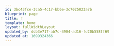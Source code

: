 ```yaml
---
id: 3bc43fce-3ca5-4c17-bb6e-3c7025023a7b
blueprint: page
title: r
template: home
layout: fullWidthLayout
updated_by: dcb3e717-ab7c-4904-ad16-fd20b558ff69
updated_at: 1699324366
---
```


